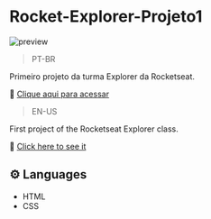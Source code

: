 # Rocket-Explorer-Projeto1

![preview](https://joaoeduardorrocha.github.io/Rocket-Explorer-Projeto1/)

>PT-BR

Primeiro projeto da turma Explorer da Rocketseat.

🔗 [Clique aqui para acessar](https://joaoeduardorrocha.github.io/Rocket-Explorer-Projeto1/)

>EN-US

First project of the Rocketseat Explorer class.

🔗 [Click here to see it](https://joaoeduardorrocha.github.io/Rocket-Explorer-Projeto1/)

## ⚙️ Languages

- HTML
- CSS
